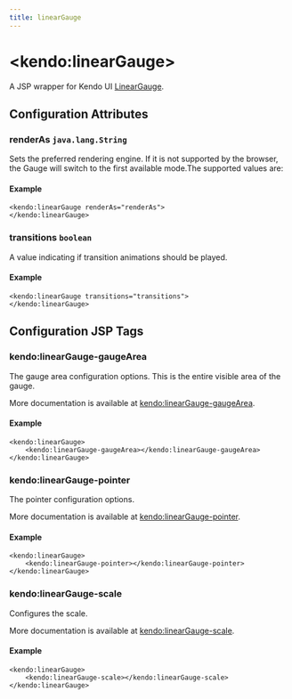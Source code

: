 ```yaml
---
title: linearGauge
---
```


# \<kendo:linearGauge\>
A JSP wrapper for Kendo UI [LinearGauge](/api/dataviz/lineargauge).

## Configuration Attributes

### renderAs `java.lang.String`

Sets the preferred rendering engine.
If it is not supported by the browser, the Gauge will switch to the first available mode.The supported values are:

#### Example
    <kendo:linearGauge renderAs="renderAs">
    </kendo:linearGauge>

### transitions `boolean`

A value indicating if transition animations should be played.

#### Example
    <kendo:linearGauge transitions="transitions">
    </kendo:linearGauge>


##  Configuration JSP Tags

### kendo:linearGauge-gaugeArea

The gauge area configuration options.
This is the entire visible area of the gauge.

More documentation is available at [kendo:linearGauge-gaugeArea](/api/wrappers/jsp/lineargauge/gaugearea).

#### Example

    <kendo:linearGauge>
        <kendo:linearGauge-gaugeArea></kendo:linearGauge-gaugeArea>
    </kendo:linearGauge>

### kendo:linearGauge-pointer

The pointer configuration options.

More documentation is available at [kendo:linearGauge-pointer](/api/wrappers/jsp/lineargauge/pointer).

#### Example

    <kendo:linearGauge>
        <kendo:linearGauge-pointer></kendo:linearGauge-pointer>
    </kendo:linearGauge>

### kendo:linearGauge-scale

Configures the scale.

More documentation is available at [kendo:linearGauge-scale](/api/wrappers/jsp/lineargauge/scale).

#### Example

    <kendo:linearGauge>
        <kendo:linearGauge-scale></kendo:linearGauge-scale>
    </kendo:linearGauge>


